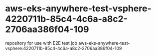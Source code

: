 # aws-eks-anywhere-test-vsphere-4220711b-85c4-4c6a-a8c2-2706aa386f04-109
repository for use with E2E test job aws-eks-anywhere-test-vsphere:4220711b-85c4-4c6a-a8c2-2706aa386f04-109
